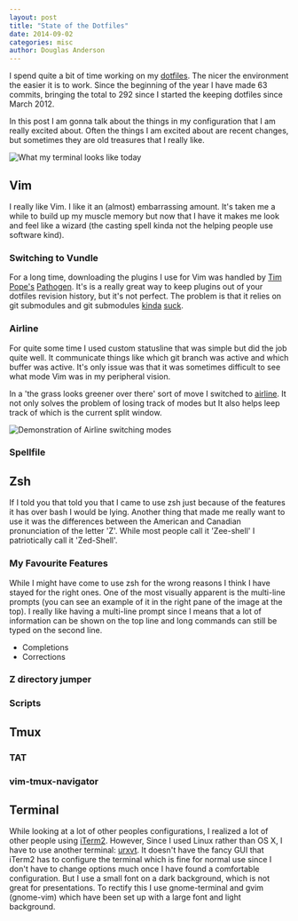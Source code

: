```yaml
---
layout: post
title: "State of the Dotfiles"
date: 2014-09-02
categories: misc
author: Douglas Anderson
---
```


I spend quite a bit of time working on my [dotfiles][STATE]. The nicer the environment
the easier it is to work. Since the beginning of the year I have made 63
commits, bringing the total to 292 since I started the keeping dotfiles since
March 2012.

In this post I am gonna talk about the things in my configuration that I am
really excited about. Often the things I am excited about are recent changes,
but sometimes they are old treasures that I really like.

<img class="center" src="{{ site.url }}/static/img/stateofthedotfiles-2014.jpg" alt="What my terminal looks like today"/>

## Vim

I really like Vim. I like it an (almost) embarrassing amount. It's taken me a
while to build up my muscle memory but now that I have it makes me look and
feel like a wizard (the casting spell kinda not the helping people use software
kind).

### Switching to Vundle

For a long time, downloading the plugins I use for Vim was handled by [Tim
Pope's][TPOPE] [Pathogen][PATHOGEN]. It's is a really great way to keep plugins
out of your dotfiles revision history, but it's not perfect. The problem is
that it relies on git submodules and git submodules [kinda][GITSUB1]
[suck][GITSUB2].

### Airline

For quite some time I used custom statusline that was simple but did the job
quite well. It communicate things like which git branch was active and which
buffer was active. It's only issue was that it was sometimes difficult to see
what mode Vim was in my peripheral vision.

In a 'the grass looks greener over there' sort of move I switched to
[airline][AIRLINE]. It not only solves the problem of losing track of modes but
It also helps leep track of which is the current split window.

![Demonstration of Airline switching modes][AIRLINEDEMO]

### Spellfile

## Zsh

If I told you that told you that I came to use zsh just because of the features
it has over bash I would be lying. Another thing that made me really want to
use it was the differences between the American and Canadian pronunciation of
the letter 'Z'. While most people call it 'Zee-shell' I patriotically call it
'Zed-Shell'.

### My Favourite Features

While I might have come to use zsh for the wrong reasons I think I have stayed
for the right ones. One of the most visually apparent is the multi-line prompts
(you can see an example of it in the right pane of the image at the top). I
really like having a multi-line prompt since I means that a lot of information
can be shown on the top line and long commands can still be typed on the second
line.

- Completions
- Corrections

### Z directory jumper

### Scripts


## Tmux

### TAT

### vim-tmux-navigator


## Terminal

While looking at a lot of other peoples configurations, I realized a lot of
other people using [iTerm2][ITERM2]. However, Since I used Linux rather than OS
X, I have to use another terminal: [urxvt][URXVT]. It doesn't have the fancy
GUI that iTerm2 has to configure the terminal which is fine for normal use
since I don't have to change options much once I have found a comfortable
configuration. But I use a small font on a dark background, which is not great
for presentations. To rectify this I use gnome-terminal and gvim (gnome-vim)
which have been set up with a large font and light background.

[STATE]:https://github.com/hockeybuggy/dotfiles/tree/533ddd69f50f7ac16d37a79fc0ae347a44abf754

[TPOPE]: https://tpo.pe/
[PATHOGEN]: https://github.com/tpope/vim-pathogen
[GITSUB1]: http://codingkilledthecat.wordpress.com/2012/04/28/why-your-company-shouldnt-use-git-submodules/
[GITSUB2]: http://somethingsinistral.net/blog/git-submodules-are-probably-not-the-answer/

[AIRLINE]: https://github.com/bling/vim-airline
[AIRLINEDEMO]: https://github.com/bling/vim-airline/wiki/screenshots/demo.gif

[ITERM2]: http://iterm2.com/
[URXVT]: https://wiki.archlinux.org/index.php/rxvt-unicode

